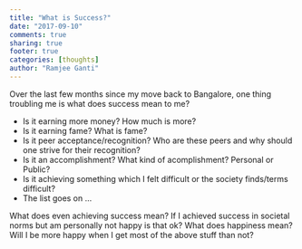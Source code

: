 ```yaml
---
title: "What is Success?"
date: "2017-09-10"
comments: true
sharing: true
footer: true
categories: [thoughts]
author: "Ramjee Ganti"
---
```


Over the last few months since my move back to Bangalore, one thing troubling me is what does success mean to me?

* Is it earning more money? How much is more?
* Is it earning fame? What is fame?
* Is it peer acceptance/recognition? Who are these peers and why should one strive for their recognition?
* Is it an accomplishment? What kind of acomplishment? Personal or Public?
* Is it achieving something which I felt difficult or the society finds/terms difficult?
* The list goes on ...

What does even achieving success mean? If I achieved success in societal norms but am personally not happy is that ok?
What does happiness mean? Will I be more happy when I get most of the above stuff than not?


